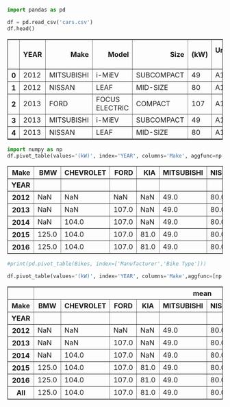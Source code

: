 

```python
import pandas as pd
```


```python
df = pd.read_csv('cars.csv')
df.head()
```




<div>
<table border="1" class="dataframe">
  <thead>
    <tr style="text-align: right;">
      <th></th>
      <th>YEAR</th>
      <th>Make</th>
      <th>Model</th>
      <th>Size</th>
      <th>(kW)</th>
      <th>Unnamed: 5</th>
      <th>TYPE</th>
      <th>CITY (kWh/100 km)</th>
      <th>HWY (kWh/100 km)</th>
      <th>COMB (kWh/100 km)</th>
      <th>CITY (Le/100 km)</th>
      <th>HWY (Le/100 km)</th>
      <th>COMB (Le/100 km)</th>
      <th>(g/km)</th>
      <th>RATING</th>
      <th>(km)</th>
      <th>TIME (h)</th>
    </tr>
  </thead>
  <tbody>
    <tr>
      <th>0</th>
      <td>2012</td>
      <td>MITSUBISHI</td>
      <td>i-MiEV</td>
      <td>SUBCOMPACT</td>
      <td>49</td>
      <td>A1</td>
      <td>B</td>
      <td>16.9</td>
      <td>21.4</td>
      <td>18.7</td>
      <td>1.9</td>
      <td>2.4</td>
      <td>2.1</td>
      <td>0</td>
      <td>n/a</td>
      <td>100</td>
      <td>7</td>
    </tr>
    <tr>
      <th>1</th>
      <td>2012</td>
      <td>NISSAN</td>
      <td>LEAF</td>
      <td>MID-SIZE</td>
      <td>80</td>
      <td>A1</td>
      <td>B</td>
      <td>19.3</td>
      <td>23.0</td>
      <td>21.1</td>
      <td>2.2</td>
      <td>2.6</td>
      <td>2.4</td>
      <td>0</td>
      <td>n/a</td>
      <td>117</td>
      <td>7</td>
    </tr>
    <tr>
      <th>2</th>
      <td>2013</td>
      <td>FORD</td>
      <td>FOCUS ELECTRIC</td>
      <td>COMPACT</td>
      <td>107</td>
      <td>A1</td>
      <td>B</td>
      <td>19.0</td>
      <td>21.1</td>
      <td>20.0</td>
      <td>2.1</td>
      <td>2.4</td>
      <td>2.2</td>
      <td>0</td>
      <td>n/a</td>
      <td>122</td>
      <td>4</td>
    </tr>
    <tr>
      <th>3</th>
      <td>2013</td>
      <td>MITSUBISHI</td>
      <td>i-MiEV</td>
      <td>SUBCOMPACT</td>
      <td>49</td>
      <td>A1</td>
      <td>B</td>
      <td>16.9</td>
      <td>21.4</td>
      <td>18.7</td>
      <td>1.9</td>
      <td>2.4</td>
      <td>2.1</td>
      <td>0</td>
      <td>n/a</td>
      <td>100</td>
      <td>7</td>
    </tr>
    <tr>
      <th>4</th>
      <td>2013</td>
      <td>NISSAN</td>
      <td>LEAF</td>
      <td>MID-SIZE</td>
      <td>80</td>
      <td>A1</td>
      <td>B</td>
      <td>19.3</td>
      <td>23.0</td>
      <td>21.1</td>
      <td>2.2</td>
      <td>2.6</td>
      <td>2.4</td>
      <td>0</td>
      <td>n/a</td>
      <td>117</td>
      <td>7</td>
    </tr>
  </tbody>
</table>
</div>




```python
import numpy as np
df.pivot_table(values='(kW)', index='YEAR', columns='Make', aggfunc=np.mean)
```




<div>
<table border="1" class="dataframe">
  <thead>
    <tr style="text-align: right;">
      <th>Make</th>
      <th>BMW</th>
      <th>CHEVROLET</th>
      <th>FORD</th>
      <th>KIA</th>
      <th>MITSUBISHI</th>
      <th>NISSAN</th>
      <th>SMART</th>
      <th>TESLA</th>
    </tr>
    <tr>
      <th>YEAR</th>
      <th></th>
      <th></th>
      <th></th>
      <th></th>
      <th></th>
      <th></th>
      <th></th>
      <th></th>
    </tr>
  </thead>
  <tbody>
    <tr>
      <th>2012</th>
      <td>NaN</td>
      <td>NaN</td>
      <td>NaN</td>
      <td>NaN</td>
      <td>49.0</td>
      <td>80.0</td>
      <td>NaN</td>
      <td>NaN</td>
    </tr>
    <tr>
      <th>2013</th>
      <td>NaN</td>
      <td>NaN</td>
      <td>107.0</td>
      <td>NaN</td>
      <td>49.0</td>
      <td>80.0</td>
      <td>35.0</td>
      <td>280.000000</td>
    </tr>
    <tr>
      <th>2014</th>
      <td>NaN</td>
      <td>104.0</td>
      <td>107.0</td>
      <td>NaN</td>
      <td>49.0</td>
      <td>80.0</td>
      <td>35.0</td>
      <td>268.333333</td>
    </tr>
    <tr>
      <th>2015</th>
      <td>125.0</td>
      <td>104.0</td>
      <td>107.0</td>
      <td>81.0</td>
      <td>49.0</td>
      <td>80.0</td>
      <td>35.0</td>
      <td>320.666667</td>
    </tr>
    <tr>
      <th>2016</th>
      <td>125.0</td>
      <td>104.0</td>
      <td>107.0</td>
      <td>81.0</td>
      <td>49.0</td>
      <td>80.0</td>
      <td>35.0</td>
      <td>409.700000</td>
    </tr>
  </tbody>
</table>
</div>




```python
#print(pd.pivot_table(Bikes, index=['Manufacturer','Bike Type']))
```


```python
df.pivot_table(values='(kW)', index='YEAR', columns='Make',aggfunc=[np.mean,np.min], margins=True)
```




<div>
<table border="1" class="dataframe">
  <thead>
    <tr>
      <th></th>
      <th colspan="9" halign="left">mean</th>
      <th colspan="9" halign="left">amin</th>
    </tr>
    <tr>
      <th>Make</th>
      <th>BMW</th>
      <th>CHEVROLET</th>
      <th>FORD</th>
      <th>KIA</th>
      <th>MITSUBISHI</th>
      <th>NISSAN</th>
      <th>SMART</th>
      <th>TESLA</th>
      <th>All</th>
      <th>BMW</th>
      <th>CHEVROLET</th>
      <th>FORD</th>
      <th>KIA</th>
      <th>MITSUBISHI</th>
      <th>NISSAN</th>
      <th>SMART</th>
      <th>TESLA</th>
      <th>All</th>
    </tr>
    <tr>
      <th>YEAR</th>
      <th></th>
      <th></th>
      <th></th>
      <th></th>
      <th></th>
      <th></th>
      <th></th>
      <th></th>
      <th></th>
      <th></th>
      <th></th>
      <th></th>
      <th></th>
      <th></th>
      <th></th>
      <th></th>
      <th></th>
      <th></th>
    </tr>
  </thead>
  <tbody>
    <tr>
      <th>2012</th>
      <td>NaN</td>
      <td>NaN</td>
      <td>NaN</td>
      <td>NaN</td>
      <td>49.0</td>
      <td>80.0</td>
      <td>NaN</td>
      <td>NaN</td>
      <td>64.500000</td>
      <td>NaN</td>
      <td>NaN</td>
      <td>NaN</td>
      <td>NaN</td>
      <td>49.0</td>
      <td>80.0</td>
      <td>NaN</td>
      <td>NaN</td>
      <td>49.0</td>
    </tr>
    <tr>
      <th>2013</th>
      <td>NaN</td>
      <td>NaN</td>
      <td>107.0</td>
      <td>NaN</td>
      <td>49.0</td>
      <td>80.0</td>
      <td>35.0</td>
      <td>280.000000</td>
      <td>158.444444</td>
      <td>NaN</td>
      <td>NaN</td>
      <td>107.0</td>
      <td>NaN</td>
      <td>49.0</td>
      <td>80.0</td>
      <td>35.0</td>
      <td>270.0</td>
      <td>35.0</td>
    </tr>
    <tr>
      <th>2014</th>
      <td>NaN</td>
      <td>104.0</td>
      <td>107.0</td>
      <td>NaN</td>
      <td>49.0</td>
      <td>80.0</td>
      <td>35.0</td>
      <td>268.333333</td>
      <td>135.000000</td>
      <td>NaN</td>
      <td>104.0</td>
      <td>107.0</td>
      <td>NaN</td>
      <td>49.0</td>
      <td>80.0</td>
      <td>35.0</td>
      <td>225.0</td>
      <td>35.0</td>
    </tr>
    <tr>
      <th>2015</th>
      <td>125.0</td>
      <td>104.0</td>
      <td>107.0</td>
      <td>81.0</td>
      <td>49.0</td>
      <td>80.0</td>
      <td>35.0</td>
      <td>320.666667</td>
      <td>181.428571</td>
      <td>125.0</td>
      <td>104.0</td>
      <td>107.0</td>
      <td>81.0</td>
      <td>49.0</td>
      <td>80.0</td>
      <td>35.0</td>
      <td>280.0</td>
      <td>35.0</td>
    </tr>
    <tr>
      <th>2016</th>
      <td>125.0</td>
      <td>104.0</td>
      <td>107.0</td>
      <td>81.0</td>
      <td>49.0</td>
      <td>80.0</td>
      <td>35.0</td>
      <td>409.700000</td>
      <td>252.263158</td>
      <td>125.0</td>
      <td>104.0</td>
      <td>107.0</td>
      <td>81.0</td>
      <td>49.0</td>
      <td>80.0</td>
      <td>35.0</td>
      <td>283.0</td>
      <td>35.0</td>
    </tr>
    <tr>
      <th>All</th>
      <td>125.0</td>
      <td>104.0</td>
      <td>107.0</td>
      <td>81.0</td>
      <td>49.0</td>
      <td>80.0</td>
      <td>35.0</td>
      <td>345.478261</td>
      <td>190.622642</td>
      <td>125.0</td>
      <td>104.0</td>
      <td>107.0</td>
      <td>81.0</td>
      <td>49.0</td>
      <td>80.0</td>
      <td>35.0</td>
      <td>225.0</td>
      <td>35.0</td>
    </tr>
  </tbody>
</table>
</div>




```python

```
